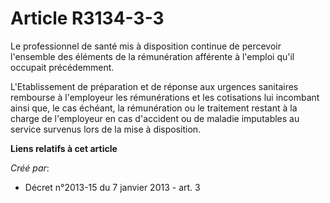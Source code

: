 # Article R3134-3-3

Le professionnel de santé mis à disposition continue de percevoir l'ensemble des éléments de la rémunération afférente à
l'emploi qu'il occupait précédemment.

L'Etablissement de préparation et de réponse aux urgences sanitaires rembourse à l'employeur les rémunérations et les
cotisations lui incombant ainsi que, le cas échéant, la rémunération ou le traitement restant à la charge de l'employeur en
cas d'accident ou de maladie imputables au service survenus lors de la mise à disposition.

**Liens relatifs à cet article**

_Créé par_:

  - Décret n°2013-15 du 7 janvier 2013 - art. 3
